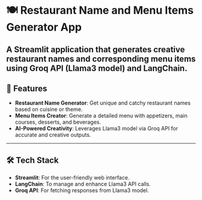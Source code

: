 # 🍽️ Restaurant Name and Menu Items Generator App

A **Streamlit** application that generates creative restaurant names and corresponding menu items using **Groq API (Llama3 model)** and **LangChain**.
---
## 🚀 Features

- **Restaurant Name Generator**: Get unique and catchy restaurant names based on cuisine or theme.
- **Menu Items Creator**: Generate a detailed menu with appetizers, main courses, desserts, and beverages.
- **AI-Powered Creativity**: Leverages Llama3 model via Groq API for accurate and creative outputs.
---

## 🛠️ Tech Stack

- **Streamlit**: For the user-friendly web interface.
- **LangChain**: To manage and enhance Llama3 API calls.
- **Groq API**: For fetching responses from Llama3 model.
